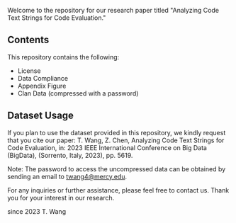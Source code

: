 Welcome to the repository for our research paper titled "Analyzing Code Text Strings for Code Evaluation."

## Contents
This repository contains the following:

- License
- Data Compliance
- Appendix Figure
- Clan Data (compressed with a password)


## Dataset Usage
If you plan to use the dataset provided in this repository, we kindly request that you cite our paper:
T. Wang, Z. Chen, Analyzing Code Text Strings for Code Evaluation, in:  2023 IEEE International Conference on Big Data (BigData), (Sorrento, Italy, 2023), pp. 5619.

Note: The password to access the uncompressed data can be obtained by sending an email to twang4@mercy.edu.

For any inquiries or further assistance, please feel free to contact us. Thank you for your interest in our research.


since 2023
T. Wang
